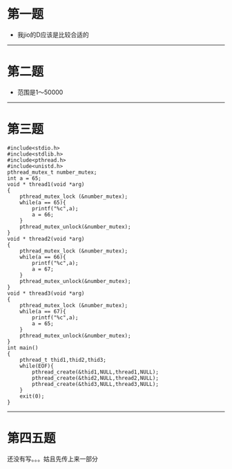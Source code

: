 # 第一题

- 我jio的D应该是比较合适的


-------------------------------------------
# 第二题

- 范围是1～50000


-------------------------------------------
# 第三题

```
#include<stdio.h>
#include<stdlib.h>
#include<pthread.h>
#include<unistd.h>
pthread_mutex_t number_mutex;
int a = 65;
void * thread1(void *arg)
{
	pthread_mutex_lock (&number_mutex);
	while(a == 65){
		printf("%c",a);
		a = 66;
	}
	pthread_mutex_unlock(&number_mutex);
}
void * thread2(void *arg)
{
	pthread_mutex_lock (&number_mutex);
	while(a == 66){
		printf("%c",a); 
		a = 67;
	}
	pthread_mutex_unlock(&number_mutex);
}
void * thread3(void *arg)
{
	pthread_mutex_lock (&number_mutex);
	while(a == 67){
		printf("%c",a);
		a = 65;
	}
	pthread_mutex_unlock(&number_mutex);
}
int main()
{
	pthread_t thid1,thid2,thid3;
	while(EOF){
		pthread_create(&thid1,NULL,thread1,NULL);
		pthread_create(&thid2,NULL,thread2,NULL);
		pthread_create(&thid3,NULL,thread3,NULL);
	}
	exit(0);
}
```

------------------------------------------------
# 第四五题

还没有写。。。姑且先传上来一部分